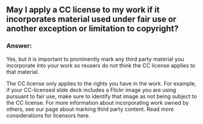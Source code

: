 ## May I apply a CC license to my work if it incorporates material used under fair use or another exception or limitation to copyright?

### Answer: 

Yes, but it is important to prominently mark any third party material you incorporate into your work so reusers do not think the CC license applies to that material. 

The CC license only applies to the rights you have in the work. For example, if your CC-licensed slide deck includes a Flickr image you are using pursuant to fair use, make sure to identify that image as not being subject to the CC license. For more information about incorporating work owned by others, see our page about marking third party content. Read more considerations for licensors here.
